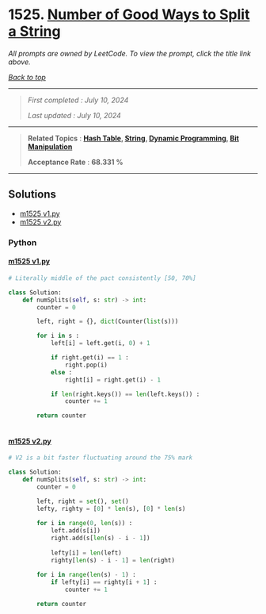 # 1525. [Number of Good Ways to Split a String](<https://leetcode.com/problems/number-of-good-ways-to-split-a-string>)

*All prompts are owned by LeetCode. To view the prompt, click the title link above.*

*[Back to top](<../README.md>)*

------

> *First completed : July 10, 2024*
>
> *Last updated : July 10, 2024*

------

> **Related Topics** : **[Hash Table](<by_topic/Hash Table.md>), [String](<by_topic/String.md>), [Dynamic Programming](<by_topic/Dynamic Programming.md>), [Bit Manipulation](<by_topic/Bit Manipulation.md>)**
>
> **Acceptance Rate** : **68.331 %**

------

## Solutions

- [m1525 v1.py](<../my-submissions/m1525 v1.py>)
- [m1525 v2.py](<../my-submissions/m1525 v2.py>)
### Python
#### [m1525 v1.py](<../my-submissions/m1525 v1.py>)
```Python
# Literally middle of the pact consistently [50, 70%]

class Solution:
    def numSplits(self, s: str) -> int:
        counter = 0

        left, right = {}, dict(Counter(list(s)))

        for i in s :
            left[i] = left.get(i, 0) + 1

            if right.get(i) == 1 :
                right.pop(i)
            else :
                right[i] = right.get(i) - 1

            if len(right.keys()) == len(left.keys()) :
                counter += 1

        return counter
            


```

#### [m1525 v2.py](<../my-submissions/m1525 v2.py>)
```Python
# V2 is a bit faster fluctuating around the 75% mark

class Solution:
    def numSplits(self, s: str) -> int:
        counter = 0

        left, right = set(), set()
        lefty, righty = [0] * len(s), [0] * len(s)
        
        for i in range(0, len(s)) :
            left.add(s[i])
            right.add(s[len(s) - i - 1])
            
            lefty[i] = len(left)
            righty[len(s) - i - 1] = len(right)
        
        for i in range(len(s) - 1) :
            if lefty[i] == righty[i + 1] :
                counter += 1

        return counter
            


```

